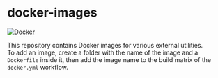 # docker-images

[![Docker](https://img.shields.io/github/workflow/status/dioptra-io/docker-images/Docker?logo=github&label=docker)](https://github.com/dioptra-io/docker-images/actions/workflows/docker.yml)

This repository contains Docker images for various external utilities.  
To add an image, create a folder with the name of the image and a `Dockerfile` inside it,
then add the image name to the build matrix of the `docker.yml` workflow.
